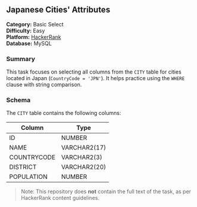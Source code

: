 ## Japanese Cities' Attributes

**Category:** Basic Select  
**Difficulty:** Easy  
**Platform:** [HackerRank](https://www.hackerrank.com/challenges/japanese-cities-attributes/problem)  
**Database:** MySQL

### Summary

This task focuses on selecting all columns from the `CITY` table for cities located in Japan (`CountryCode = 'JPN'`). It helps practice using the `WHERE` clause with string comparison.

### Schema

The `CITY` table contains the following columns:

| Column       | Type           |
|--------------|----------------|
| ID           | NUMBER         |
| NAME         | VARCHAR2(17)   |
| COUNTRYCODE  | VARCHAR2(3)    |
| DISTRICT     | VARCHAR2(20)   |
| POPULATION   | NUMBER         |

> Note: This repository does **not** contain the full text of the task, as per HackerRank content guidelines.